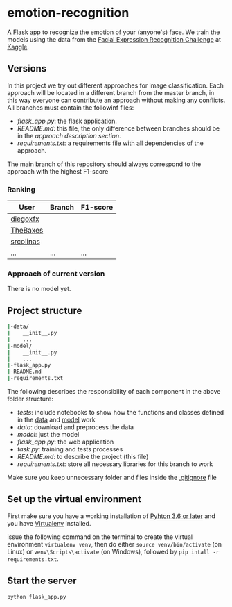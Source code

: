 # emotion-recognition

A [Flask](http://flask.pocoo.org/) app to recognize the emotion of your (anyone's) face. We train the models using the data from the [Facial Expression Recognition Challenge](https://www.kaggle.com/c/challenges-in-representation-learning-facial-expression-recognition-challenge/data) at [Kaggle](https://www.kaggle.com/).

## Versions

In this project we try out different approaches for image classification. Each approach will be located in a different branch from the master branch, in this way everyone can contribute an approach without making any conflicts. All branches must contain the followinf files:

* *flask_app.py*: the flask application.
* *README.md*: this file, the only difference between branches should be in the *approach description section*.
* *requirements.txt*: a requirements file with all dependencies of the approach.

The main branch of this repository should always correspond to the approach with the highest F1-score

### Ranking

| User     | Branch | F1-score |
| ---      | ---      | ---      |
| [diegoxfx](https://github.com/diegoxfx) |          |          |
| [TheBaxes](https://github.com/TheBaxes) |          |          |
| [srcolinas](https://github.com/srcolinas) |          |          |
| ...      |  ...     | ...       |


### Approach of current version

There is no model yet.

## Project structure

```bash
|-data/
|    __init__.py
|    ...
|-model/
|    __init__.py
|    ...
|-flask_app.py
|-README.md
|-requirements.txt
```
The following describes the responsibility of each component in the above folder structure:
* *tests*: include notebooks to show how the functions and classes defined in the [data](/data/) and [model](/model/) work
* *data*: download and preprocess the data
* *model*: just the model
* *flask_app.py*: the web application
* *task.py*: training and tests processes
* *README.md*: to describe the project (this file)
* *requirements.txt*: store all necessary libraries for this branch to work

Make sure you keep unnecessary folder and files inside the [.gitignore](/.gitignore) file

## Set up the virtual environment

First make sure you have a working installation of [Pyhton 3.6 or later](https://www.python.org/downloads/) and you have [Virtualenv](https://virtualenv.pypa.io/en/stable/) installed.

issue the following command on the terminal to create the virtual environment `virtualenv venv`, then do either `source venv/bin/activate` (on Linux) or `venv\Scripts\activate` (on Windows), followed by `pip intall -r requirements.txt`.

## Start the server

`python flask_app.py`



